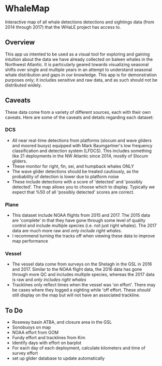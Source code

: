 # WhaleMap
Interactive map of all whale detections detections and sightings data (from 2014 through 2017) that the WHaLE project has access to.

## Overview
This app us intented to be used as a visual tool for exploring and gaining intuition about the data we have already collected on baleen whales in the Northwest Atlantic. It is particularly geared towards visualizing seasonal shifts over single and multiple years in an attempt to understand seasonal whale distribution and gaps in our knowledge. This app is for demonstration purposes only; it includes sensitive and raw data, and as such should not be distributed widely.

## Caveats
These data come from a variety of different sources, each with their own caveats. Here are some of the caveats and details regarding each dataset:

### DCS

* All near real-time detections from platforms (slocum and wave gliders and moored buoys) equipped with Mark Baumgartner's low frequency classification and detection system (LFDCS). This includes something like 21 deployments in the NW Atlantic since 2014, mostly of Slocum gliders.  
* These monitor for right, fin, sei, and humpback whales ONLY  
* The wave glider detections should be treated cautiously, as the probability of detection is lower due to platform noise  
* These include detections with a score of 'detected' and 'possibly detected'. The map allows you to choose which to display. Typically we expect that %50 of all 'possibly detected' scores are correct.  

### Plane

* This dataset include NOAA flights from 2015 and 2017. The 2015 data are 'complete' in that they have gone through some level of quality control and include multiple species (i.e. not just right whales). The 2017 data are much more raw and *only include right whales*.  
* I recommend turning the tracks off when viewing these data to improve map performance  

### Vessel

* The vessel data come from surveys on the Shelagh in the GSL in 2016 and 2017. Similar to the NOAA flight data, the 2016 data has gone through more QC and includes multiple species, whereas the 2017 data is raw and *only includes right whales*  
* Tracklines only reflect times when the vessel was 'on effort'. There may be cases where they logged a sighting while 'off effort. These *should* still display on the map but will not have an associated trackline.  

## To Do
* Roseway basin ATBA, and closure area in the GSL  
* Sonobuoys on map  
* NOAA effort from GOM  
* Fundy effort and tracklines from Kim  
* Identify days with effort on barplot  
* For each day of each deployment, calculate kilometers and time of survey effort  
* set up glider database to update automatically  



